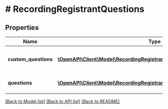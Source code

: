 # # RecordingRegistrantQuestions

## Properties

Name | Type | Description | Notes
------------ | ------------- | ------------- | -------------
**custom_questions** | [**\OpenAPI\Client\Model\RecordingRegistrantQuestionsCustomQuestionsInner[]**](RecordingRegistrantQuestionsCustomQuestionsInner.md) | Array of Registrant Custom Questions | [optional]
**questions** | [**\OpenAPI\Client\Model\RecordingRegistrantQuestionsQuestionsInner[]**](RecordingRegistrantQuestionsQuestionsInner.md) | Array of Registrant Questions | [optional]

[[Back to Model list]](../../README.md#models) [[Back to API list]](../../README.md#endpoints) [[Back to README]](../../README.md)
